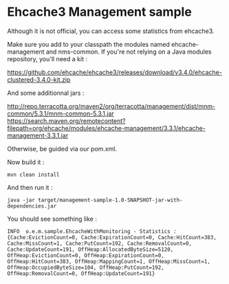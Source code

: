 # Ehcache3 Management sample
Although it is not official, you can access some statistics from ehcache3.

Make sure you add to your classpath the modules named ehcache-management and nms-common.
If you're not relying on a Java modules repository, you'll need a kit :

https://github.com/ehcache/ehcache3/releases/download/v3.4.0/ehcache-clustered-3.4.0-kit.zip

And some additionnal jars :

http://repo.terracotta.org/maven2/org/terracotta/management/dist/mnm-common/5.3.1/mnm-common-5.3.1.jar
https://search.maven.org/remotecontent?filepath=org/ehcache/modules/ehcache-management/3.3.1/ehcache-management-3.3.1.jar

Otherwise, be guided via our pom.xml.

Now build it :

    mvn clean install

And then run it :

    java -jar target/management-sample-1.0-SNAPSHOT-jar-with-dependencies.jar

You should see something like :

    INFO  o.e.m.sample.EhcacheWithMonitoring - Statistics :
    {Cache:EvictionCount=0, Cache:ExpirationCount=0, Cache:HitCount=383, Cache:MissCount=1, Cache:PutCount=192, Cache:RemovalCount=0, Cache:UpdateCount=191, OffHeap:AllocatedByteSize=5120, OffHeap:EvictionCount=0, OffHeap:ExpirationCount=0, OffHeap:HitCount=383, OffHeap:MappingCount=1, OffHeap:MissCount=1, OffHeap:OccupiedByteSize=104, OffHeap:PutCount=192, OffHeap:RemovalCount=0, OffHeap:UpdateCount=191}